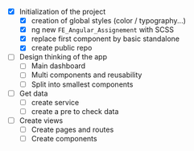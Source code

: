 - [x] Initialization of the project
  - [x] creation of global styles (color / typography...)
  - [x] ng new `FE_Angular_Assignement` with SCSS
  - [x] replace first component by basic standalone
  - [x] create public repo
- [ ] Design thinking of the app
  - [ ] Main dashboard
  - [ ] Multi components and reusability
  - [ ] Split into smallest components
- [ ] Get data
  - [ ] create service
  - [ ] create a pre to check data
- [ ] Create views
  - [ ] Create pages and routes
  - [ ] Create components
